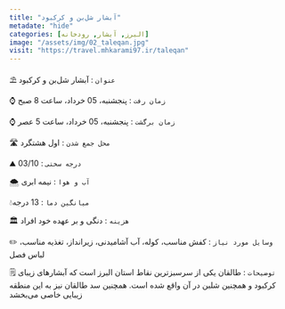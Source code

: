 ```yaml
---
title: "آبشار شل‌بن و کرکبود"
metadate: "hide"
categories: [البرز, آبشار, رودخانه]
image: "/assets/img/02_taleqan.jpg"
visit: "https://travel.mhkarami97.ir/taleqan"
---
```


⛱️ `عنوان` : آبشار شل‌بن و کرکبود  

⌚️ `زمان رفت` : پنجشنبه، 05 خرداد، ساعت 8 صبح  

⌚️ `زمان برگشت` : پنجشنبه، 05 خرداد، ساعت 5 عصر  

🛣️ `محل جمع شدن` : اول هشتگرد  

⛰️ `درجه سختی` : 03/10  

🌨️ `آب و هوا` : نیمه ابری  

💧`میانگین دما` : 13 درجه  

🏛 `هزینه` : دنگی و بر عهده خود افراد  

✏️ `وسایل مورد نیاز` : کفش مناسب، کوله، آب آشامیدنی، زیرانداز، تغذیه مناسب، لباس فصل  

🗒️ `توضیحات` : طالقان یکی از سرسبزترین نقاط استان البرز است که آبشارهای زیبای کرکبود و همچنین شلبن در آن واقع شده است. همچنین سد طالقان نیز به این منطقه زیبایی خاصی می‌بخشد  